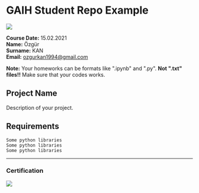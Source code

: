 # GAIH Student Repo Example
![](img/logo.png)

**Course Date:** 15.02.2021  
**Name:** Özgür  
**Surname:** KAN  
**Email:** ozgurkan1994@gmail.com  

**Note:** Your homeworks can be formats like ".ipynb" and ".py". **Not ".txt" files!!** Make sure that your codes works.  

## Project Name
Description of your project.

## Requirements
```
Some python libraries
Some python libraries
Some python libraries
```
---

### Certification
![](img/certificate_ex.png)

